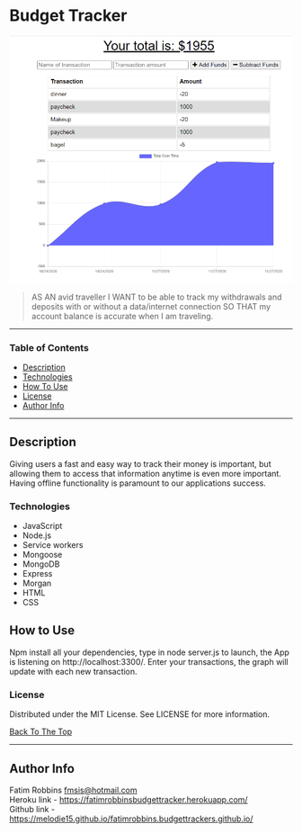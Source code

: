 # Budget Tracker

<img src="projectscreenshot.png" alt="project image">

> AS AN avid traveller 
  I WANT to be able to track my withdrawals and deposits with or without a data/internet connection 
  SO THAT my account balance is accurate when I am traveling.

---

### Table of Contents

- [Description](#description)
- [Technologies](#technologies)
- [How To Use](#how-to-use)
- [License](#license)
- [Author Info](#author-info)

---

## Description

Giving users a fast and easy way to track their money is important, but allowing them to access that information anytime is even more important. Having offline functionality is paramount to our applications success.

### Technologies

- JavaScript
- Node.js
- Service workers
- Mongoose
- MongoDB
- Express
- Morgan
- HTML
- CSS

## How to Use

Npm install all your dependencies, type in node server.js to launch, the App is listening on http://localhost:3300/. Enter your transactions, the graph will update with each new transaction.

### License

Distributed under the MIT License. See LICENSE for more information.

[Back To The Top](#budget-tracker)

---

## Author Info

Fatim Robbins
fmsis@hotmail.com
<br/>
Heroku link - https://fatimrobbinsbudgettracker.herokuapp.com/
<br/>
Github link - https://melodie15.github.io/fatimrobbins.budgettrackers.github.io/
